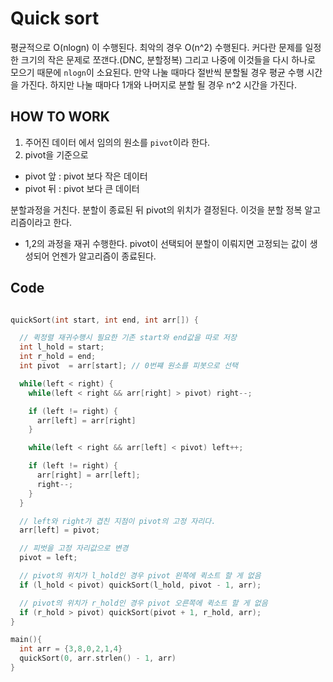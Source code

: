 # Quick sort

평균적으로 O(nlogn) 이 수행된다. 최악의 경우 O(n^2) 수행된다. 커다란 문제를 일정한 크기의 작은 문제로 쪼갠다.(DNC, 분할정복) 그리고 나중에 이것들을 다시 하나로 모으기 때문에 `nlogn`이 소요된다. 만약 나눌 때마다 절반씩 분할될 경우 평균 수행 시간을 가진다.
하지만 나눌 때마다 1개와 나머지로 분할 될 경우 n^2 시간을 가진다.

## HOW TO WORK

1. 주어진 데이터 에서 임의의 원소를 `pivot`이라 한다.
2. pivot을 기준으로
  - pivot 앞 : pivot 보다 작은 데이터
  - pivot 뒤 : pivot 보다 큰 데이터

분할과정을 거친다. 분할이 종료된 뒤 pivot의 위치가 결정된다. 이것을 분할 정복 알고리즘이라고 한다. 

- 1,2의 과정을 재귀 수행한다. pivot이 선택되어 분할이 이뤄지면 고정되는 값이 생성되어 언젠가 알고리즘이 종료된다.

## Code

```C

quickSort(int start, int end, int arr[]) {

  // 퀵정렬 재귀수행시 필요한 기존 start와 end값을 따로 저장
  int l_hold = start;
  int r_hold = end;
  int pivot  = arr[start]; // 0번쨰 원소를 피봇으로 선택

  while(left < right) {
    while(left < right && arr[right] > pivot) right--;

    if (left != right) {
      arr[left] = arr[right]
    }

    while(left < right && arr[left] < pivot) left++;

    if (left != right) {
      arr[right] = arr[left];
      right--;
    }
  }

  // left와 right가 겹친 지점이 pivot의 고정 자리다.
  arr[left] = pivot;

  // 피벗을 고정 자리값으로 변경
  pivot = left;

  // pivot의 위치가 l_hold인 경우 pivot 왼쪽에 퀵소트 할 게 없음
  if (l_hold < pivot) quickSort(l_hold, pivot - 1, arr);

  // pivot의 위치가 r_hold인 경우 pivot 오른쪽에 퀵소트 할 게 없음
  if (r_hold > pivot) quickSort(pivot + 1, r_hold, arr);
}

main(){
  int arr = {3,8,0,2,1,4}
  quickSort(0, arr.strlen() - 1, arr)
}
```
